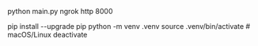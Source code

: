 python main.py
ngrok http 8000

pip install --upgrade pip
python -m venv .venv
source .venv/bin/activate # macOS/Linux
deactivate
